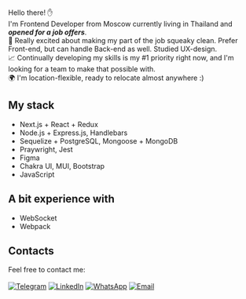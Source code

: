 Hello there! ✋<br>
I'm Frontend Developer from Moscow currently living in Thailand and ***opened for a job offers***.<br>
🌟 Really excited about making my part of the job squeaky clean. Prefer Front-end, but can handle Back-end as well. Studied UX-design.<br>
📈 Continually developing my skills is my #1 priority right now, and I'm looking for a team to make that possible with.<br>
🌍 I'm location-flexible, ready to relocate almost anywhere :)

## My stack
* Next.js + React + Redux
* Node.js + Express.js, Handlebars
* Sequelize + PostgreSQL, Mongoose + MongoDB
* Praywright, Jest
* Figma
* Chakra UI, MUI, Bootstrap
* JavaScript

## A bit experience with
* WebSocket
* Webpack

## Contacts
Feel free to contact me:<br><br>
[![Telegram](https://img.shields.io/badge/-Telegram-blue?color=0088cc&logo=telegram&logoColor=white)](https://t.me/zzzookie)
[![LinkedIn](https://img.shields.io/badge/-LinkedIn-blue?color=0077b5&logo=linkedin&logoColor=white)](https://www.linkedin.com/in/ivan-shulgin/)
[![WhatsApp](https://img.shields.io/badge/-WhatsApp-green?color=075e54&logo=whatsapp&logoColor=white)](https://api.whatsapp.com/send?phone=79167978400)
[![Email](https://img.shields.io/badge/-Email-red?color=ea4335&logo=gmail&logoColor=white)](mailto:iushulgin@gmail.com)
